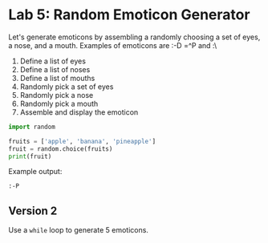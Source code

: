 
# Lab 5: Random Emoticon Generator

Let's generate emoticons by assembling a randomly choosing a set of eyes, a nose, and a mouth. Examples of emoticons are :-D =^P and :\

1. Define a list of eyes
2. Define a list of noses
3. Define a list of mouths
4. Randomly pick a set of eyes
5. Randomly pick a nose
6. Randomly pick a mouth
7. Assemble and display the emoticon


```python
import random

fruits = ['apple', 'banana', 'pineapple']
fruit = random.choice(fruits)
print(fruit)
```

Example output:
```
:-P
```

## Version 2

Use a `while` loop to generate 5 emoticons.